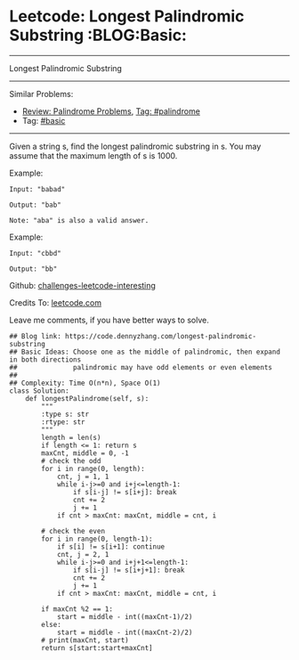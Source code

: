 # Leetcode: Longest Palindromic Substring     :BLOG:Basic:


---

Longest Palindromic Substring  

---

Similar Problems:  
-   [Review: Palindrome Problems](https://code.dennyzhang.com/review-palindrome), [Tag: #palindrome](https://code.dennyzhang.com/tag/palindrome)
-   Tag: [#basic](https://code.dennyzhang.com/category/basic)

---

Given a string s, find the longest palindromic substring in s. You may assume that the maximum length of s is 1000.  

Example:  

    Input: "babad"
    
    Output: "bab"
    
    Note: "aba" is also a valid answer.

Example:  

    Input: "cbbd"
    
    Output: "bb"

Github: [challenges-leetcode-interesting](https://github.com/DennyZhang/challenges-leetcode-interesting/tree/master/longest-palindromic-substring)  

Credits To: [leetcode.com](https://leetcode.com/problems/longest-palindromic-substring/description/)  

Leave me comments, if you have better ways to solve.  

    ## Blog link: https://code.dennyzhang.com/longest-palindromic-substring
    ## Basic Ideas: Choose one as the middle of palindromic, then expand in both directions
    ##              palindromic may have odd elements or even elements
    ##
    ## Complexity: Time O(n*n), Space O(1)
    class Solution:
        def longestPalindrome(self, s):
            """
            :type s: str
            :rtype: str
            """
            length = len(s)
            if length <= 1: return s
            maxCnt, middle = 0, -1
            # check the odd
            for i in range(0, length):
                cnt, j = 1, 1
                while i-j>=0 and i+j<=length-1:
                    if s[i-j] != s[i+j]: break
                    cnt += 2
                    j += 1
                if cnt > maxCnt: maxCnt, middle = cnt, i
    
            # check the even
            for i in range(0, length-1):
                if s[i] != s[i+1]: continue
                cnt, j = 2, 1
                while i-j>=0 and i+j+1<=length-1:
                    if s[i-j] != s[i+j+1]: break
                    cnt += 2
                    j += 1
                if cnt > maxCnt: maxCnt, middle = cnt, i
    
            if maxCnt %2 == 1:
                start = middle - int((maxCnt-1)/2)
            else:
                start = middle - int((maxCnt-2)/2)
            # print(maxCnt, start)
            return s[start:start+maxCnt]
